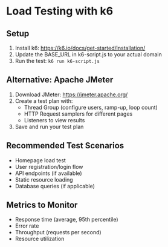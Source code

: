 
# Load Testing with k6

## Setup
1. Install k6: https://k6.io/docs/get-started/installation/
2. Update the BASE_URL in k6-script.js to your actual domain
3. Run the test: `k6 run k6-script.js`

## Alternative: Apache JMeter
1. Download JMeter: https://jmeter.apache.org/
2. Create a test plan with:
   - Thread Group (configure users, ramp-up, loop count)
   - HTTP Request samplers for different pages
   - Listeners to view results
3. Save and run your test plan

## Recommended Test Scenarios
- Homepage load test
- User registration/login flow
- API endpoints (if available)
- Static resource loading
- Database queries (if applicable)

## Metrics to Monitor
- Response time (average, 95th percentile)
- Error rate
- Throughput (requests per second)
- Resource utilization
